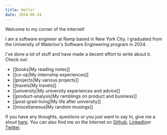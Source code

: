 ```yaml
---
title: Hello! 
date: 2024-06-24
---
```

Welcome to my corner of the internet!

I am a software engineer at Ramp based in New York City. I graduated from the University of Waterloo's Software Engineering program in 2024. 

I've done a lot of stuff and have made a decent effort to write about it. Check out:
- [[books|My reading notes]]
- [[co-op|My internship experiences]]
- [[projects|My various projects]]
- [[travels|My travels]]
- [[university|My university experiences and advice]]
- [[product-analysis|My ramblings on product and business]]
- [[post-grad-living|My life after university]]
- [[miscellaneous|My random musings]]

If you have any thoughts, questions or you just want to say hi, give me a shout [here](mailto:aaronabraham311@gmail.com). You can also find me on the Internet on [Github](https://github.com/aaronabraham311), [LinkedIn](https://www.linkedin.com/in/aaronabraham311/)or [Twitter](https://x.com/aaronabraham311).